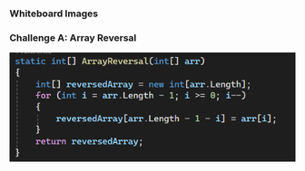### Whiteboard Images

### Challenge A: Array Reversal
![Array Reversal Whiteboard](./images/a.PNG)

